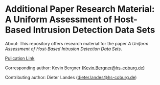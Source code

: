 # Additional Paper Research Material: A Uniform Assessment of Host-Based Intrusion Detection Data Sets

About: This repository offers research material for the paper *A Uniform Assessment of Host-Based Intrusion Detection Data Sets*.

[Pulication Link](https://doi.org/10.1016/j.cose.2025.104503)

Corresponding author: Kevin Bergner (Kevin.Bergner@hs-coburg.de)

Contributing author: Dieter Landes (dieter.landes@hs-coburg.de)
